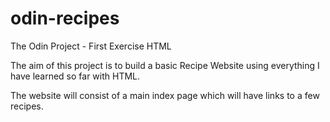 # odin-recipes
The Odin Project - First Exercise HTML

The aim of this project is to build a basic Recipe Website using everything I have learned so far with HTML.

The website will consist of a main index page which will have links to a few recipes.
